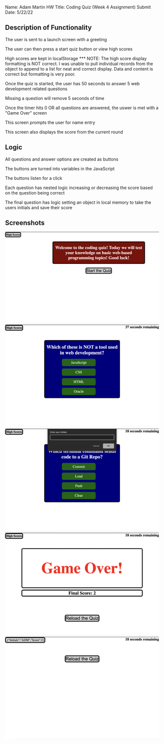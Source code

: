Name: Adam Martin
HW Title: Coding Quiz (Week 4 Assignment)
Submit Date: 5/22/22

Description of Functionality
---
The user is sent to a launch screen with a greeting

The user can then press a start quiz button or view high scores

High scores are kept in localStorage
    *** NOTE: The high score display formatting is NOT correct. I was unable to pull individual records from the object to append to a list for neat and correct display. Data and content is correct but formatting is very poor.

Once the quiz is started, the user has 50 seconds to answer 5 web development related questions

Missing a question will remove 5 seconds of time

Once the timer hits 0 OR all questions are answered, the uswer is met with a "Game Over" screen

This screen prompts the user for name entry

This screen also displays the score from the current round

Logic
---
All questions and answer options are created as buttons

The buttons are turned into variables in the JavaScript

The buttons listen for a click

Each question has nested logic increasing or decreasing the score based on the question being correct

The final question has logic setting an object in local memory to take the users initials and save their score

Screenshots
---
![](Assets/SS_1.png?raw=true)
![](Assets/SS_2.png?raw=true)
![](Assets/SS_3.png?raw=true)
![](Assets/SS_4.png?raw=true)
![](Assets/SS_5.png?raw=true)